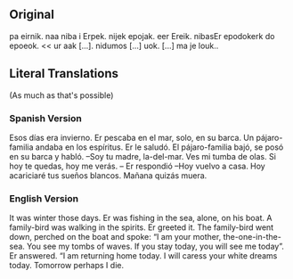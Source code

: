 ## Original

pa eirnik.  naa niba i Erpek.  nijek epojak.  eer Ereik.  nibasEr epodokerk do epoeok. << ur aak [...]. nidumos [...] uok.  [...] ma je louk..


## Literal Translations

(As much as that's possible)

### Spanish Version

Esos días era invierno. Er pescaba en el mar, solo, en su barca. Un pájaro-familia andaba en los espíritus. Er le saludó. El pájaro-familia bajó, se posó en su barca y habló. –Soy tu madre, la-del-mar. Ves mi tumba de olas. Si hoy te quedas, hoy me verás. – Er respondió –Hoy vuelvo a casa. Hoy acariciaré tus sueños blancos. Mañana quizás muera.

### English Version

It was winter those days. Er was fishing in the sea, alone, on his boat. A family-bird was walking in the spirits. Er greeted it. The family-bird went down, perched on the boat and spoke: “I am your mother, the-one-in-the-sea. You see my tombs of waves. If you stay today, you will see me today”. Er answered. “I am returning home today. I will caress your white dreams today. Tomorrow perhaps I die.
